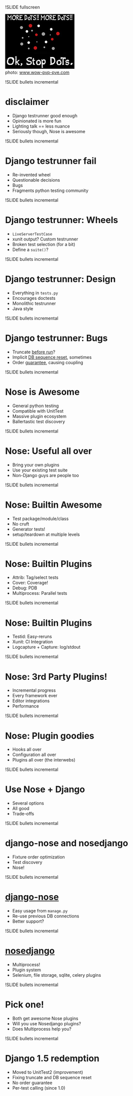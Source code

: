 !SLIDE fullscreen

<img src="more_dots.jpg">
<br />
<div class="photo-credits">
        photo: <a href="http://www.wow-pvp-pve.com/wowpvp/1121-DoTs-and-Resilience.html">
www.wow-pvp-pve.com</a>
</div>

!SLIDE bullets incremental
# disclaimer

* Django testrunner good enough
* Opinionated is more fun
* Lighting talk == less nuance
* Seriously though, Nose is awesome

!SLIDE bullets incremental
# Django testrunner fail

* Re-invented wheel
* Questionable decisions
* Bugs
* Fragments python testing community

!SLIDE bullets incremental
# Django testrunner: Wheels

* `LiveServerTestCase`
* xunit output? Custom testrunner
* Broken test selection (for a bit)
* Define a `suite()`?

!SLIDE bullets incremental
# Django testrunner: Design

* Everything in `tests.py`
* Encourages doctests
* Monolithic testrunner
* Java style

!SLIDE bullets incremental
# Django testrunner: Bugs

* Truncate [before run](https://docs.djangoproject.com/en/dev/releases/1.5/#database-flushing-in-django-test-transactiontestcase)?
* Implicit [DB sequence reset](https://docs.djangoproject.com/en/dev/releases/1.5/#no-more-implict-db-sequences-reset), sometimes
* Order [guarantee](https://docs.djangoproject.com/en/dev/releases/1.5/#ordering-of-tests), causing coupling

!SLIDE bullets incremental
# Nose is Awesome

* General python testing
* Compatible with UnitTest
* Massive plugin ecosystem
* Ballertastic test discovery

!SLIDE bullets incremental
# Nose: Useful all over

* Bring your own plugins
* Use your existing test suite
* Non-Django guys are people too

!SLIDE bullets incremental
# Nose: Builtin Awesome

* Test package/module/class
* No cruft
* Generator tests!
* setup/teardown at multiple levels

!SLIDE bullets incremental
# Nose: Builtin Plugins

* Attrib: Tag/select tests
* Cover: Coverage!
* Debug: PDB
* Multiprocess: Parallel tests

!SLIDE bullets incremental
# Nose: Builtin Plugins

* Testid: Easy-reruns
* Xunit: CI Integration
* Logcapture + Capture: log/stdout

!SLIDE bullets incremental
# Nose: 3rd Party Plugins!

* Incremental progress
* Every framework ever
* Editor integrations
* Performance

!SLIDE bullets incremental
# Nose: Plugin goodies

* Hooks all over
* Configuration all over
* Plugins all over (the interwebs)

!SLIDE bullets incremental
# Use Nose + Django

* Several options
* All good
* Trade-offs

!SLIDE bullets incremental
# django-nose and nosedjango

* Fixture order optimization
* Test discovery
* Nose!

!SLIDE bullets incremental
# [django-nose](https://github.com/jbalogh/django-nose)

* Easy usage from `manage.py`
* Re-use previous DB connections
* Better support?

!SLIDE bullets incremental
# [nosedjango](https://github.com/nosedjango/nosedjango)

* Multiprocess!
* Plugin system
* Selenium, file storage, sqlite, celery plugins

!SLIDE bullets incremental
# Pick one!

* Both get awesome Nose plugins
* Will you use Nosedjango plugins?
* Does Multiprocess help you?

!SLIDE bullets incremental
# Django 1.5 redemption

* Moved to UnitTest2 (improvement)
* Fixing truncate and DB sequence reset
* No order guarantee
* Per-test calling (since 1.0)
